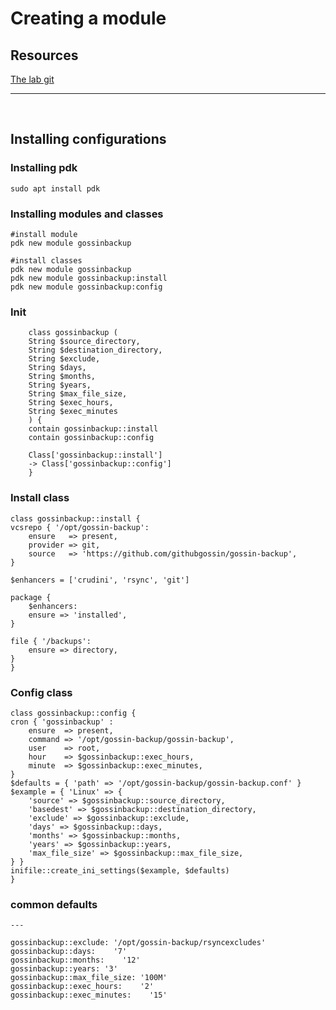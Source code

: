# Creating a module

## Resources
[The lab git](https://gitlab.stud.idi.ntnu.no/jhklemet/iikg3005-labs/-/blob/master/lab4-2.md)


-------------------

<br>

## Installing configurations

### Installing pdk

    sudo apt install pdk


### Installing modules and classes 
    #install module
    pdk new module gossinbackup

    #install classes
    pdk new module gossinbackup
    pdk new module gossinbackup:install
    pdk new module gossinbackup:config



### Init

        class gossinbackup (
        String $source_directory,
        String $destination_directory,
        String $exclude,
        String $days,
        String $months,
        String $years,
        String $max_file_size,
        String $exec_hours,
        String $exec_minutes
        ) {
        contain gossinbackup::install
        contain gossinbackup::config

        Class['gossinbackup::install']
        -> Class['gossinbackup::config']
        }



### Install class

    class gossinbackup::install {
    vcsrepo { '/opt/gossin-backup':
        ensure   => present,
        provider => git,
        source   => 'https://github.com/githubgossin/gossin-backup',
    }

    $enhancers = ['crudini', 'rsync', 'git']

    package {
        $enhancers:
        ensure => 'installed',
    }

    file { '/backups':
        ensure => directory,
    }
    }

### Config class

    class gossinbackup::config {
    cron { 'gossinbackup' :
        ensure  => present,
        command => '/opt/gossin-backup/gossin-backup',
        user    => root,
        hour    => $gossinbackup::exec_hours,
        minute  => $gossinbackup::exec_minutes,
    }
    $defaults = { 'path' => '/opt/gossin-backup/gossin-backup.conf' }
    $example = { 'Linux' => {
        'source' => $gossinbackup::source_directory,
        'basedest' => $gossinbackup::destination_directory,
        'exclude' => $gossinbackup::exclude,
        'days' => $gossinbackup::days,
        'months' => $gossinbackup::months,
        'years' => $gossinbackup::years,
        'max_file_size' => $gossinbackup::max_file_size,
    } }
    inifile::create_ini_settings($example, $defaults)
    }


### common defaults


    ---

    gossinbackup::exclude: '/opt/gossin-backup/rsyncexcludes'
    gossinbackup::days:    '7'
    gossinbackup::months:    '12'
    gossinbackup::years: '3'
    gossinbackup::max_file_size: '100M'
    gossinbackup::exec_hours:    '2'
    gossinbackup::exec_minutes:    '15'
